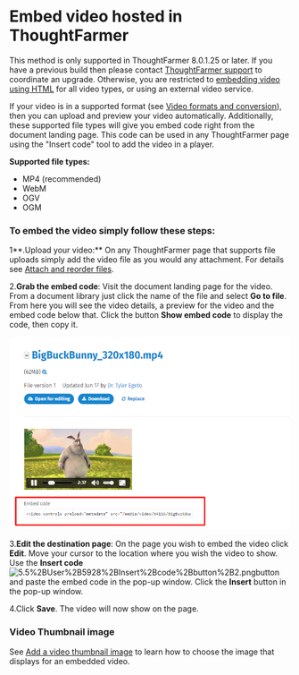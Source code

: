 # Embed video hosted in ThoughtFarmer



This method is only supported in ThoughtFarmer 8.0.1.25 or later. If you have a previous build then please contact [ThoughtFarmer support](mailto:helpdesk@thoughtfarmer.com) to coordinate an upgrade. Otherwise, you are restricted to [embedding video using HTML](advanced-how-to-embed-a-video-using-html-code.md) for all video types, or using an external video service.  
  
If your video is in a supported format \(see [Video formats and conversion](video-formats-and-conversion.md)\), then you can upload and preview your video automatically. Additionally, these supported file types will give you embed code right from the document landing page. This code can be used in any ThoughtFarmer page using the "Insert code" tool to add the video in a player.   
  
**Supported file types:** 

* MP4 \(recommended\)
* WebM
* OGV
* OGM

### **To embed the video simply follow these steps:**

1**.Upload your video:** On any ThoughtFarmer page that supports file uploads simply add the video file as you would any attachment. For details see [Attach and reorder files](../../add-and-edit-files/attach-and-reorder-files.md). 

2.**Grab the embed code**: Visit the document landing page for the video. From a document library just click the name of the file and select **Go to file**. From here you will see the video details, a preview for the video and the embed code below that. Click the button **Show embed code** to display the code, then copy it.

![](../../../.gitbook/assets/1%20%2854%29.png)



3.**Edit the destination page**: On the page you wish to embed the video click **Edit**. Move your cursor to the location where you wish the video to show. Use the **Insert code** ![5.5%2BUser%2B5928%2BInsert%2Bcode%2Bbutton%2B2.png](https://community.thoughtfarmer.com/imagethumb/132612970000/16338/950x950/False/5.5%2BUser%2B5928%2BInsert%2Bcode%2Bbutton%2B2.png)button and paste the embed code in the pop-up window. Click the **Insert** button in the pop-up window. 

4.Click **Save**. The video will now show on the page.

### **Video Thumbnail image**

See [Add a video thumbnail image](../add-thumbnail-images/add-a-video-thumbnail-image.md) to learn how to choose the image that displays for an embedded video.



  


